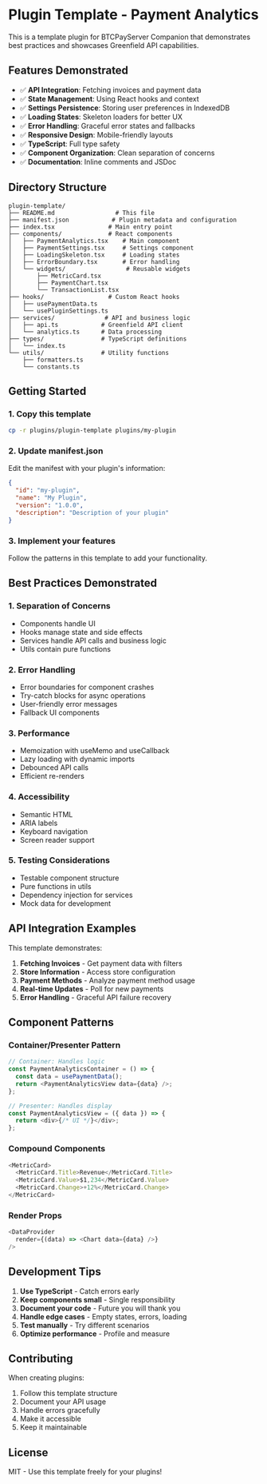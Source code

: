 # Plugin Template - Payment Analytics

This is a template plugin for BTCPayServer Companion that demonstrates best practices and showcases Greenfield API capabilities.

## Features Demonstrated

- ✅ **API Integration**: Fetching invoices and payment data
- ✅ **State Management**: Using React hooks and context
- ✅ **Settings Persistence**: Storing user preferences in IndexedDB
- ✅ **Loading States**: Skeleton loaders for better UX
- ✅ **Error Handling**: Graceful error states and fallbacks
- ✅ **Responsive Design**: Mobile-friendly layouts
- ✅ **TypeScript**: Full type safety
- ✅ **Component Organization**: Clean separation of concerns
- ✅ **Documentation**: Inline comments and JSDoc

## Directory Structure

```
plugin-template/
├── README.md                 # This file
├── manifest.json            # Plugin metadata and configuration
├── index.tsx               # Main entry point
├── components/             # React components
│   ├── PaymentAnalytics.tsx    # Main component
│   ├── PaymentSettings.tsx     # Settings component
│   ├── LoadingSkeleton.tsx     # Loading states
│   ├── ErrorBoundary.tsx       # Error handling
│   └── widgets/                 # Reusable widgets
│       ├── MetricCard.tsx
│       ├── PaymentChart.tsx
│       └── TransactionList.tsx
├── hooks/                  # Custom React hooks
│   ├── usePaymentData.ts
│   └── usePluginSettings.ts
├── services/              # API and business logic
│   ├── api.ts            # Greenfield API client
│   └── analytics.ts      # Data processing
├── types/                # TypeScript definitions
│   └── index.ts
└── utils/                # Utility functions
    ├── formatters.ts
    └── constants.ts
```

## Getting Started

### 1. Copy this template

```bash
cp -r plugins/plugin-template plugins/my-plugin
```

### 2. Update manifest.json

Edit the manifest with your plugin's information:

```json
{
  "id": "my-plugin",
  "name": "My Plugin",
  "version": "1.0.0",
  "description": "Description of your plugin"
}
```

### 3. Implement your features

Follow the patterns in this template to add your functionality.

## Best Practices Demonstrated

### 1. **Separation of Concerns**
- Components handle UI
- Hooks manage state and side effects
- Services handle API calls and business logic
- Utils contain pure functions

### 2. **Error Handling**
- Error boundaries for component crashes
- Try-catch blocks for async operations
- User-friendly error messages
- Fallback UI components

### 3. **Performance**
- Memoization with useMemo and useCallback
- Lazy loading with dynamic imports
- Debounced API calls
- Efficient re-renders

### 4. **Accessibility**
- Semantic HTML
- ARIA labels
- Keyboard navigation
- Screen reader support

### 5. **Testing Considerations**
- Testable component structure
- Pure functions in utils
- Dependency injection for services
- Mock data for development

## API Integration Examples

This template demonstrates:

1. **Fetching Invoices** - Get payment data with filters
2. **Store Information** - Access store configuration
3. **Payment Methods** - Analyze payment method usage
4. **Real-time Updates** - Poll for new payments
5. **Error Handling** - Graceful API failure recovery

## Component Patterns

### Container/Presenter Pattern
```typescript
// Container: Handles logic
const PaymentAnalyticsContainer = () => {
  const data = usePaymentData();
  return <PaymentAnalyticsView data={data} />;
};

// Presenter: Handles display
const PaymentAnalyticsView = ({ data }) => {
  return <div>{/* UI */}</div>;
};
```

### Compound Components
```typescript
<MetricCard>
  <MetricCard.Title>Revenue</MetricCard.Title>
  <MetricCard.Value>$1,234</MetricCard.Value>
  <MetricCard.Change>+12%</MetricCard.Change>
</MetricCard>
```

### Render Props
```typescript
<DataProvider
  render={(data) => <Chart data={data} />}
/>
```

## Development Tips

1. **Use TypeScript** - Catch errors early
2. **Keep components small** - Single responsibility
3. **Document your code** - Future you will thank you
4. **Handle edge cases** - Empty states, errors, loading
5. **Test manually** - Try different scenarios
6. **Optimize performance** - Profile and measure

## Contributing

When creating plugins:
1. Follow this template structure
2. Document your API usage
3. Handle errors gracefully
4. Make it accessible
5. Keep it maintainable

## License

MIT - Use this template freely for your plugins!